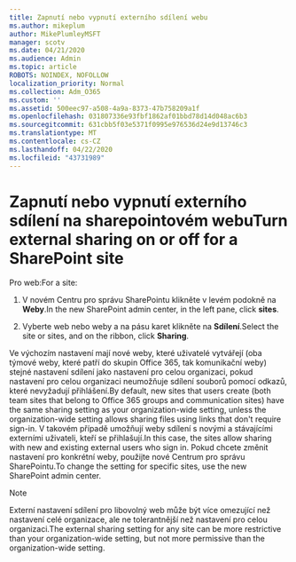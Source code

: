 ```yaml
---
title: Zapnutí nebo vypnutí externího sdílení webu
ms.author: mikeplum
author: MikePlumleyMSFT
manager: scotv
ms.date: 04/21/2020
ms.audience: Admin
ms.topic: article
ROBOTS: NOINDEX, NOFOLLOW
localization_priority: Normal
ms.collection: Adm_O365
ms.custom: ''
ms.assetid: 500eec97-a508-4a9a-8373-47b758209a1f
ms.openlocfilehash: 031807336e93fbf1862af01bbd78d14d048ac6b3
ms.sourcegitcommit: 631cbb5f03e5371f0995e976536d24e9d13746c3
ms.translationtype: MT
ms.contentlocale: cs-CZ
ms.lasthandoff: 04/22/2020
ms.locfileid: "43731989"
---
```

# <a name="turn-external-sharing-on-or-off-for-a-sharepoint-site"></a><span data-ttu-id="50887-102">Zapnutí nebo vypnutí externího sdílení na sharepointovém webu</span><span class="sxs-lookup"><span data-stu-id="50887-102">Turn external sharing on or off for a SharePoint site</span></span>

<span data-ttu-id="50887-103">Pro web:</span><span class="sxs-lookup"><span data-stu-id="50887-103">For a site:</span></span>
  
1. <span data-ttu-id="50887-104">V novém Centru pro správu SharePointu klikněte v levém podokně na **Weby**.</span><span class="sxs-lookup"><span data-stu-id="50887-104">In the new SharePoint admin center, in the left pane, click **sites**.</span></span>
    
2. <span data-ttu-id="50887-105">Vyberte web nebo weby a na pásu karet klikněte na **Sdílení**.</span><span class="sxs-lookup"><span data-stu-id="50887-105">Select the site or sites, and on the ribbon, click **Sharing**.</span></span>
    
<span data-ttu-id="50887-106">Ve výchozím nastavení mají nové weby, které uživatelé vytvářejí (oba týmové weby, které patří do skupin Office 365, tak komunikační weby) stejné nastavení sdílení jako nastavení pro celou organizaci, pokud nastavení pro celou organizaci neumožňuje sdílení souborů pomocí odkazů, které nevyžadují přihlášení.</span><span class="sxs-lookup"><span data-stu-id="50887-106">By default, new sites that users create (both team sites that belong to Office 365 groups and communication sites) have the same sharing setting as your organization-wide setting, unless the organization-wide setting allows sharing files using links that don't require sign-in.</span></span> <span data-ttu-id="50887-107">V takovém případě umožňují weby sdílení s novými a stávajícími externími uživateli, kteří se přihlašují.</span><span class="sxs-lookup"><span data-stu-id="50887-107">In this case, the sites allow sharing with new and existing external users who sign in.</span></span> <span data-ttu-id="50887-108">Pokud chcete změnit nastavení pro konkrétní weby, použijte nové Centrum pro správu SharePointu.</span><span class="sxs-lookup"><span data-stu-id="50887-108">To change the setting for specific sites, use the new SharePoint admin center.</span></span>
  
> [!NOTE]
> <span data-ttu-id="50887-109">Externí nastavení sdílení pro libovolný web může být více omezující než nastavení celé organizace, ale ne tolerantnější než nastavení pro celou organizaci.</span><span class="sxs-lookup"><span data-stu-id="50887-109">The external sharing setting for any site can be more restrictive than your organization-wide setting, but not more permissive than the organization-wide setting.</span></span> 
  

